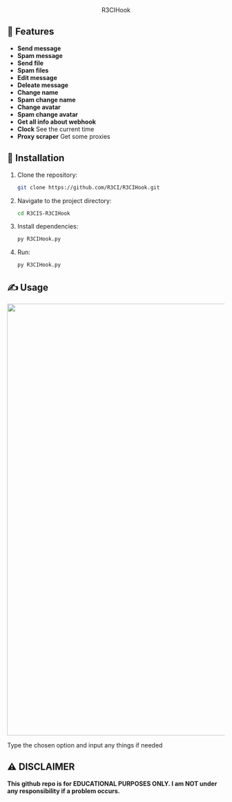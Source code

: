 <p align="center">
  R3CIHook
</p>

## 👾 Features
- **Send message**
- **Spam message**
- **Send file**
- **Spam files**
- **Edit message**
- **Deleate message**
- **Change name**
- **Spam change name**
- **Change avatar**
- **Spam change avatar**
- **Get all  info about webhook**
- **Clock** See the current time
- **Proxy scraper** Get some proxies

## 🚨 Installation

1. Clone the repository:

    ```bash
    git clone https://github.com/R3CI/R3CIHook.git
    ```

2. Navigate to the project directory:

    ```bash
    cd R3CIS-R3CIHook
    ```

3. Install dependencies:

    ```bash
    py R3CIHook.py
    ```

4. Run:

    ```bash
    py R3CIHook.py
    ```

## ✍️ Usage

<p align="center">
  <img src="https://i.imgur.com/fk6nvb3.png" width="1000">
</p>

Type the chosen option and input any things if needed 


## ⚠️ DISCLAIMER
**This github repo is for EDUCATIONAL PURPOSES ONLY. I am NOT under any responsibility if a problem occurs.**
